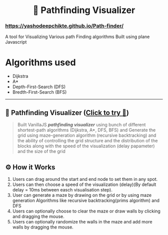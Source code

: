 
<h1 align="center">🎯 Pathfinding Visualizer</h1>

### https://yashodeepchikte.github.io/Path-finder/
A tool for Visualizing Various path Finding algorithms Built using plane Javascript

# Algorithms used
<ul>
  <li>
    Dijkstra
  </li>
  <li>
    A*
  </li>
   <li>
    Depth-First-Search (DFS)
  </li>
  <li>
    Bredth-First-Search (BFS)
  </li>
</ul>





---
## 🎈 Pathfinding Visualizer ([Click to try 🚀](https://yashodeepchikte.github.io/Path-finder/))

> Built VanillaJS **_pathfinding visualizer_** using bunch of different shortest-path algorithms (Dijkstra, A*, DFS, BFS) and Generate the grid using maze-generation algorithm (recursive backtracking) and the ability of controlling the grid structure and the distribution of the blocks along with the speed of the visualization (delay papameter) and the size of the grid


## ⚙ How it Works

1. Users can drag around the start and end node to set them in any spot.
2. Users can then choose a speed of the visualization (delay)(By default delay = 10ms between easch visualisation step). 
3. User can generate a maze by drawing on the grid or by using maze generation Algorithms like recursive backtracking(prims algorithm) and DFS 
4. Users can optionally choose to clear the maze or draw walls by clicking and dragging the mouse.
5. Users can optionally randomize the walls in the maze and add more walls by dragging the mouse.


